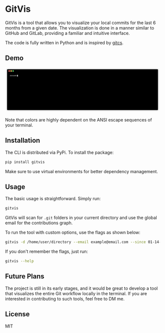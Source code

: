 
# GitVis

GitVis is a tool that allows you to visualize your local commits for the last 6 months from a given date. The visualization is done in a manner similar to GitHub and GitLab, providing a familiar and intuitive interface.

The code is fully written in Python and is inspired by [gitcs](https://github.com/knbr13/gitcs).

## Demo
![gitvis](https://github.com/aldinash/gitvis/blob/main/gitvis.gif)

Note that colors are highly dependent on the ANSI escape sequences of your terminal.

## Installation

The CLI is distributed via PyPi. To install the package:

```sh
pip install gitvis
```

Make sure to use virtual environments for better dependency management.

## Usage

The basic usage is straightforward. Simply run:

```sh
gitvis
```

GitVis will scan for `.git` folders in your current directory and use the global email for the contributions graph.

To run the tool with custom options, use the flags as shown below:

```sh
gitvis -d /home/user/directory --email example@email.com --since 01-14-2024
```

If you don't remember the flags, just run:

```sh
gitvis --help
```

## Future Plans

The project is still in its early stages, and it would be great to develop a tool that visualizes the entire Git workflow locally in the terminal. If you are interested in contributing to such tools, feel free to DM me.

## License

MIT